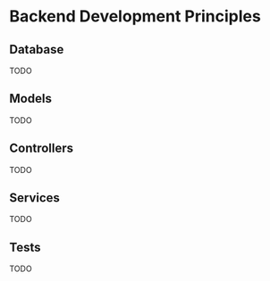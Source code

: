 # Backend Development Principles

## Database

TODO

## Models

TODO

## Controllers

TODO

## Services

TODO

## Tests

TODO
